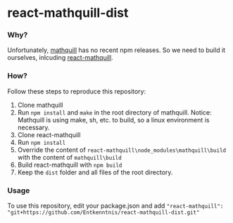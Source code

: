 # react-mathquill-dist

### Why?
Unfortunately, [mathquill](https://github.com/mathquill/mathquill) has no recent npm releases. So we need to build it ourselves, inlcuding [react-mathquill](https://github.com/viktorstrate/react-mathquill).

### How?
Follow these steps to reproduce this repository:
1. Clone mathquill
2. Run `npm install` and `make` in the root directory of mathquill. Notice: Mathquill is using make, sh, etc. to build, so a linux environment is necessary.
3. Clone react-mathquill
4. Run `npm install`
5. Override the content of `react-mathquill\node_modules\mathquill\build` with the content of `mathquill\build`
6. Build react-mathquill with `npm build`
7. Keep the `dist` folder and all files of the root directory.

### Usage
To use this repository, edit your package.json and add `"react-mathquill": "git+https://github.com/Entkenntnis/react-mathquill-dist.git"`